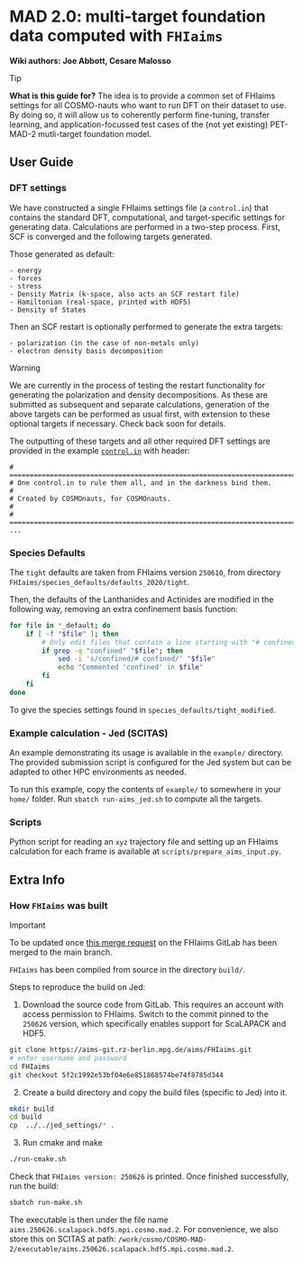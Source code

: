 # MAD 2.0: multi-target foundation data computed with `FHIaims`

**Wiki authors: Joe Abbott, Cesare Malosso**

> [!TIP]
> **What is this guide for?** The idea is to provide a common set of FHIaims settings for all COSMO-nauts who want to run DFT on their dataset to use. By doing so, it will allow us to coherently perform fine-tuning, transfer learning, and application-focussed test cases of the (not yet existing) PET-MAD-2 mutli-target foundation model.

## User Guide

### DFT settings

We have constructed a single FHIaims settings file (a `control.in`) that contains the standard DFT, computational, and target-specific settings for generating data. Calculations are performed in a two-step process. First, SCF is converged and the following targets generated.

Those generated as default:

    - energy
    - forces
    - stress
    - Density Matrix (k-space, also acts an SCF restart file)
    - Hamiltonian (real-space, printed with HDF5)
    - Density of States

Then an SCF restart is optionally performed to generate the extra targets:

    - polarization (in the case of non-metals only)
    - electron density basis decomposition

> [!WARNING]
> We are currently in the process of testing the restart functionality for generating the polarization and density decompositions. As these are submitted as subsequent and separate calculations, generation of the above targets can be performed as usual first, with extension to these optional targets if necessary. Check back soon for details.

The outputting of these targets and all other required DFT settings are provided in the example [`control.in`](example/control.in) with header:

```
# ==============================================================================
# One control.in to rule them all, and in the darkness bind them.
# 
# Created by COSMOnauts, for COSMOnauts.
#
# ==============================================================================
...
```


### Species Defaults

The `tight` defaults are taken from FHIaims version `250610`, from directory `FHIaims/species_defaults/defaults_2020/tight`.

Then, the defaults of the Lanthanides and Actinides are modified in the following way, removing an extra confinement basis function:

```bash
for file in *_default; do
    if [ -f "$file" ]; then
        # Only edit files that contain a line starting with "# confined"
        if grep -q "confined" "$file"; then
            sed -i 's/confined/# confined/' "$file"
            echo "Commented 'confined' in $file"
        fi
    fi
done
```

To give the species settings found in `species_defaults/tight_modified`.


### Example calculation - Jed (SCITAS)

An example demonstrating its usage is available in the `example/` directory. 
The provided submission script is configured for the Jed system but can be 
adapted to other HPC environments as needed.

To run this example, copy the contents of `example/` to somewhere in your `home/`
folder. Run `sbatch run-aims_jed.sh` to compute all the targets.


### Scripts

Python script for reading an `xyz` trajectory file and setting up an FHIaims 
calculation for each frame is available at `scripts/prepare_aims_input.py`.

## Extra Info

### How `FHIaims` was built

> [!IMPORTANT]
> To be updated once [this merge request](https://aims-git.rz-berlin.mpg.de/aims/FHIaims/-/merge_requests/1843) on the FHIaims GitLab has been merged to the main branch.

`FHIaims` has been compiled from source in the directory `build/`.

Steps to reproduce the build on Jed:

1. Download the source code from GitLab. This requires an account with access permission
   to FHIaims. Switch to the commit pinned to the `250626` version, which specifically 
   enables support for ScaLAPACK and HDF5.

```bash
git clone https://aims-git.rz-berlin.mpg.de/aims/FHIaims.git
# enter username and password
cd FHIaims
git checkout 5f2c1992e53bf04e6e851868574be74f8785d344
```

2. Create a build directory and copy the build files (specific to Jed) into it.

```bash
mkdir build
cd build
cp  ../../jed_settings/* .
```

3. Run cmake and make

```bash
./run-cmake.sh
```
Check that `FHIaims version: 250626` is printed. Once finished successfully, run the
build:

```bash
sbatch run-make.sh
```

The executable is then under the file name `aims.250626.scalapack.hdf5.mpi.cosmo.mad.2`. For convenience, we also store this on SCITAS at path: `/work/cosmo/COSMO-MAD-2/executable/aims.250626.scalapack.hdf5.mpi.cosmo.mad.2`.

